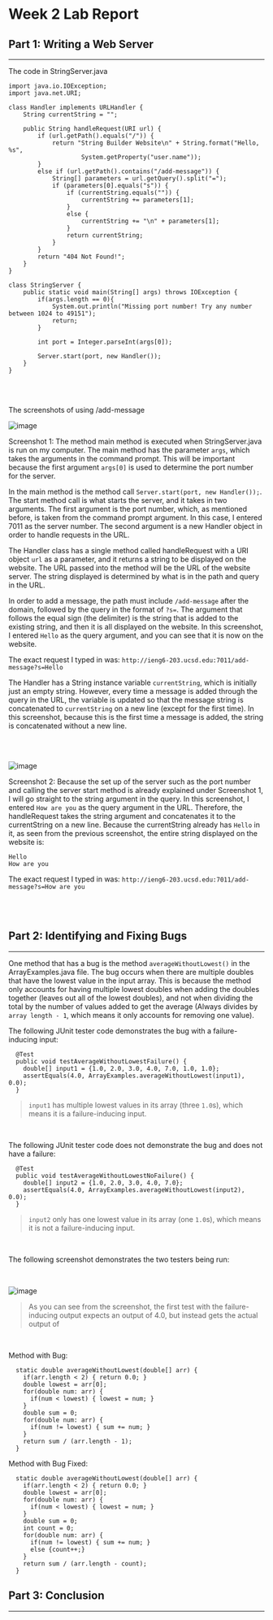 # Week 2 Lab Report

## Part 1: Writing a Web Server

---------------------------------------------------------

The code in StringServer.java
```
import java.io.IOException;
import java.net.URI;

class Handler implements URLHandler {
    String currentString = "";

    public String handleRequest(URI url) {
        if (url.getPath().equals("/")) {
            return "String Builder Website\n" + String.format("Hello, %s", 
                    System.getProperty("user.name"));
        } 
        else if (url.getPath().contains("/add-message")) {
            String[] parameters = url.getQuery().split("=");
            if (parameters[0].equals("s")) {
                if (currentString.equals("")) {
                    currentString += parameters[1];
                }
                else {
                    currentString += "\n" + parameters[1];
                }
                return currentString;
            }
        }
        return "404 Not Found!";
    }
}

class StringServer {
    public static void main(String[] args) throws IOException {
        if(args.length == 0){
            System.out.println("Missing port number! Try any number between 1024 to 49151");
            return;
        }

        int port = Integer.parseInt(args[0]);

        Server.start(port, new Handler());
    }
}
```

<br/> <br/>

The screenshots of using /add-message

![image](images/add-message-test.png)

Screenshot 1:
The method main method is executed when StringServer.java is run on my computer. The main method has the parameter `args`, which takes the arguments in the command prompt. This will be important because the first argument `args[0]` is used to determine the port number for the server. 

In the main method is the method call `Server.start(port, new Handler());`. The start method call is what starts the server, and it takes in two arguments. The first argument is the port number, which, as mentioned before, is taken from the command prompt argument. In this case, I entered 7011 as the server number. The second argument is a new Handler object in order to handle requests in the URL. 

The Handler class has a single method called handleRequest with a URI object `url` as a parameter, and it returns a string to be displayed on the website. The URL passed into the method will be the URL of the website server. The string displayed is determined by what is in the path and query in the URL. 

In order to add a message, the path must include `/add-message` after the domain, followed by the query in the format of `?s=`. The argument that follows the equal sign (the delimiter) is the string that is added to the existing string, and then it is all displayed on the website. In this screenshot, I entered `Hello` as the query argument, and you can see that it is now on the website.

The exact request I typed in was: `http://ieng6-203.ucsd.edu:7011/add-message?s=Hello`

The Handler has a String instance variable `currentString`, which is initially just an empty string. However, every time a message is added through the query in the URL, the variable is updated so that the message string is concatenated to `currentString` on a new line (except for the first time). In this screenshot, because this is the first time a message is added, the string is concatenated without a new line. 

<br/> <br/>

![image](images/add-message-test2.png)

Screenshot 2:
Because the set up of the server such as the port number and calling the server start method is already explained under Screenshot 1, I will go straight to the string argument in the query. In this screenshot, I entered `How are you` as the query argument in the URL. Therefore, the handleRequest takes the string argument and concatenates it to the currentString on a new line. Because the currentString already has `Hello` in it, as seen from the previous screenshot, the entire string displayed on the website is:
```
Hello
How are you
```
The exact request I typed in was: `http://ieng6-203.ucsd.edu:7011/add-message?s=How are you`

<br/> <br/>

## Part 2: Identifying and Fixing Bugs

---------------------------------------------------------

One method that has a bug is the method `averageWithoutLowest()` in the ArrayExamples.java file. The bug occurs when there are multiple doubles that have the lowest value in the input array. This is because the method only accounts for having multiple lowest doubles when adding the doubles together (leaves out all of the lowest doubles), and not when dividing the total by the number of values added to get the average (Always divides by `array length - 1`, which means it only accounts for removing one value). 

The following JUnit tester code demonstrates the bug with a failure-inducing input:
```
  @Test
  public void testAverageWithoutLowestFailure() {
    double[] input1 = {1.0, 2.0, 3.0, 4.0, 7.0, 1.0, 1.0};
    assertEquals(4.0, ArrayExamples.averageWithoutLowest(input1), 0.0);
  }
```
> `input1` has multiple lowest values in its array (three `1.0`s), which means it is a failure-inducing input.

<br/>

The following JUnit tester code does not demonstrate the bug and does not have a failure:
```
  @Test
  public void testAverageWithoutLowestNoFailure() {
    double[] input2 = {1.0, 2.0, 3.0, 4.0, 7.0};
    assertEquals(4.0, ArrayExamples.averageWithoutLowest(input2), 0.0);
  }
```
> `input2` only has one lowest value in its array (one `1.0`s), which means it is not a failure-inducing input.

<br/>

The following screenshot demonstrates the two testers being run:

<br/>

![image](images/average-without-lowest-test.png)
> As you can see from the screenshot, the first test with the failure-inducing output expects an output of 4.0, but instead gets the actual output of 
<br/>

Method with Bug:
```
  static double averageWithoutLowest(double[] arr) {
    if(arr.length < 2) { return 0.0; }
    double lowest = arr[0];
    for(double num: arr) {
      if(num < lowest) { lowest = num; }
    }
    double sum = 0;
    for(double num: arr) {
      if(num != lowest) { sum += num; }
    }
    return sum / (arr.length - 1);
  }
```

Method with Bug Fixed:
```
  static double averageWithoutLowest(double[] arr) {
    if(arr.length < 2) { return 0.0; }
    double lowest = arr[0];
    for(double num: arr) {
      if(num < lowest) { lowest = num; }
    }
    double sum = 0;
    int count = 0;
    for(double num: arr) {
      if(num != lowest) { sum += num; }
      else {count++;}
    }
    return sum / (arr.length - count);
  }
```





## Part 3: Conclusion

---------------------------------------------------------


